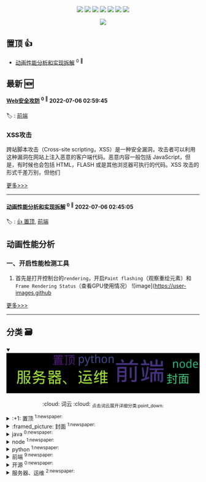 

<p align='center'>
    <img src="https://badgen.net/badge/labels/8"/>
    <img src="https://badgen.net/github/issues/Sweet-KK/blog"/>
    <img src="https://badgen.net/badge/last-commit/2022-07-06 03:08:39"/>
    <img src="https://badgen.net/github/forks/Sweet-KK/blog"/>
    <img src="https://badgen.net/github/stars/Sweet-KK/blog"/>
    <img src="https://badgen.net/github/watchers/Sweet-KK/blog"/>
    <img src="https://badgen.net/github/release/Sweet-KK/blog"/>
</p>

<p align='center'>
    <a href="https://github.com/jwenjian/visitor-count-badge">
        <img src="https://visitor-badge.glitch.me/badge?page_id=sweet_kk.blog"/>
    </a>
</p>


## 置顶 :thumbsup: 
- [动画性能分析和实现拆解](https://github.com/Sweet-KK/blog/issues/14)  <sup>0 :speech_balloon:</sup>  	 
## 最新 :new: 

#### [Web安全攻防](https://github.com/Sweet-KK/blog/issues/15) <sup>0 :speech_balloon:</sup> 	 2022-07-06 02:59:45

:label: : [前端](https://github.com/Sweet-KK/blog/labels/%E5%89%8D%E7%AB%AF)

### XSS攻击
跨站脚本攻击（Cross-site scripting，XSS）是一种安全漏洞，攻击者可以利用这种漏洞在网站上注入恶意的客户端代码。恶意内容一般包括 JavaScript，但是，有时候也会包括 HTML，FLASH 或是其他浏览器可执行的代码。XSS 攻击的形式千差万别，但他们

[更多>>>](https://github.com/Sweet-KK/blog/issues/15)

---


#### [动画性能分析和实现拆解](https://github.com/Sweet-KK/blog/issues/14) <sup>0 :speech_balloon:</sup> 	 2022-07-06 02:45:05

:label: : [:+1: 置顶](https://github.com/Sweet-KK/blog/labels/%3A%2B1%3A%20%E7%BD%AE%E9%A1%B6), [前端](https://github.com/Sweet-KK/blog/labels/%E5%89%8D%E7%AB%AF)

## 动画性能分析
### 一、开启性能检测工具
1. 首先是打开控制台的`rendering`，开启`Paint flashing`（观察重绘元素）和`Frame Rendering Status`（查看GPU使用情况）
![image](https://user-images.github

[更多>>>](https://github.com/Sweet-KK/blog/issues/14)

---


## 分类  :card_file_box: 

<details open="open">
    <summary>
        <img src="assets/wordcloud.png" title="词云, 点击展开详细分类" alt="词云， 点击展开详细分类">
        <p align="center">:cloud: 词云 :cloud: <sub>点击词云展开详细分类:point_down: </sub></p>
    </summary>


<details>
<summary>:+1: 置顶	<sup>1:newspaper:</sup></summary>

- [动画性能分析和实现拆解](https://github.com/Sweet-KK/blog/issues/14)  <sup>0 :speech_balloon:</sup>  	 


</details>

<details>
<summary>:framed_picture: 封面	<sup>1:newspaper:</sup></summary>

- [Open the future](https://github.com/Sweet-KK/blog/issues/1)  <sup>0 :speech_balloon:</sup>  	 


</details>

<details>
<summary>java	<sup>0:newspaper:</sup></summary>



</details>

<details>
<summary>node	<sup>1:newspaper:</sup></summary>

- [使用node发送验证码到手机或邮箱做校验](https://github.com/Sweet-KK/blog/issues/11)  <sup>0 :speech_balloon:</sup>  	 


</details>

<details>
<summary>python	<sup>1:newspaper:</sup></summary>

- [python系列-Linux安装python3](https://github.com/Sweet-KK/blog/issues/13)  <sup>0 :speech_balloon:</sup>  	 


</details>

<details>
<summary>前端	<sup>9:newspaper:</sup></summary>

- [Web安全攻防](https://github.com/Sweet-KK/blog/issues/15)  <sup>0 :speech_balloon:</sup>  	 
- [动画性能分析和实现拆解](https://github.com/Sweet-KK/blog/issues/14)  <sup>0 :speech_balloon:</sup>  	 
- [vue-cli 2.0再优化](https://github.com/Sweet-KK/blog/issues/10)  <sup>0 :speech_balloon:</sup>  	 
- [vue-cli踩坑与优化小记](https://github.com/Sweet-KK/blog/issues/9)  <sup>0 :speech_balloon:</sup>  	 
- [Grid VS Flexbox](https://github.com/Sweet-KK/blog/issues/8)  <sup>0 :speech_balloon:</sup>  	 
- [静态页面HTML代码的复用实践](https://github.com/Sweet-KK/blog/issues/7)  <sup>0 :speech_balloon:</sup>  	 
- [干货!各种常见布局+知名网站实例分析+相关阅读推荐](https://github.com/Sweet-KK/blog/issues/5)  <sup>0 :speech_balloon:</sup>  	 
- [CSS预处理器--Less语法整理](https://github.com/Sweet-KK/blog/issues/4)  <sup>0 :speech_balloon:</sup>  	 
- [对constructor和prototype的理解](https://github.com/Sweet-KK/blog/issues/3)  <sup>0 :speech_balloon:</sup>  	 


</details>

<details>
<summary>开源	<sup>0:newspaper:</sup></summary>



</details>

<details>
<summary>服务器、运维	<sup>2:newspaper:</sup></summary>

- [nginx中proxy-pass的url后面加与不加斜杠的区别](https://github.com/Sweet-KK/blog/issues/12)  <sup>0 :speech_balloon:</sup>  	 
- [CentOS 7.4 从0到1部署node项目](https://github.com/Sweet-KK/blog/issues/6)  <sup>0 :speech_balloon:</sup>  	 


</details>


</details>    
